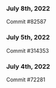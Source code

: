 ### July 8th, 2022

Commit #82587

### July 5th, 2022

Commit #314353


### July 4th, 2022

Commit #72281
